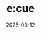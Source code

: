 ---  
layout: startup_page  
title: "e:cue"  
id: "ecue.ai"  
permalink: "/ecueecue.ai03122025/"  
website: "https://www.ecue.ai/"  
funding_round: ""  
funding_amount: ""  
investors: "Ardent Venture Partners"  
about: "e:cue is developing AI-driven intelligence for marketing and sales teams, helping organizations move beyond static data analysis. Their AI Agent, Cue, embeds actionable data science into existing workflows to help leaders make informed decisions. The platform aims to solve the trillion-dollar business intelligence problem by making data more accessible and trustworthy."  
markets: "AI, Data Infrastructure and Analytics"  
hq: "Baltimore, Maryland, United States"  
founded_year: "2024"  
linkedin: "https://www.linkedin.com/company/ecue-ai"  
twitter: ""  
instagram: ""  
facebook: ""  
crunchbase: "https://www.crunchbase.com/organization/ecueai"  
pitchbook: ""  

date_display: "12-Mar-2025"  
date: "2025-03-12"

# SEO Optimization  
meta_title: "e:cue"  
meta_description: "e:cue, e:cue is developing AI-driven intelligence for marketing and sales teams, helping organizations move beyond static data analysis. Their AI Agent, Cue,..."  
meta_keywords: "e:cue, AI, Data Infrastructure and Analytics,  funding"  
canonical_url: "https://startup.projectstartups.com/ecueecue.ai03122025/"  
---